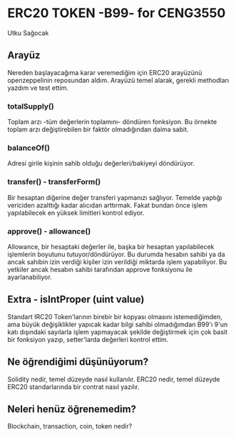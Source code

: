 # ERC20 TOKEN -B99- for CENG3550
Utku Sağocak

## Arayüz
Nereden başlayacağıma karar veremediğim için ERC20 arayüzünü openzeppelinin reposundan aldım. 
Arayüzü temel alarak, gerekli methodları yazdım ve test ettim.

### totalSupply()
Toplam arzı -tüm değerlerin toplamını- döndüren fonksiyon. Bu örnekte toplam arzı değiştirebilen bir faktör olmadığından daima sabit.

### balanceOf()
   Adresi girile kişinin sahib olduğu değerleri/bakiyeyi döndürüyor.

### transfer() - transferForm()
Bir hesaptan diğerine değer transferi yapmanızı sağlıyor. Temelde yaptığı vericiden azalttığı kadar alıcıdan arttırmak. Fakat bundan önce işlem yapılabilecek en yüksek limitleri kontrol ediyor.

### approve() - allowance()
Allowance, bir hesaptaki değerler ile, başka bir hesaptan yapılabilecek işlemlerin boyutunu tutuyor/döndürüyor. Bu durumda hesabın sahibi ya da ancak sahibin izin verdiği kişiler izin verildiği miktarda işlem yapabiliyor.
Bu yetkiler ancak hesabın sahibi tarafından approve fonksiyonu ile ayarlanabiliyor.

## Extra - isIntProper (uint value)
Standart IRC20 Token'larının birebir bir kopyası olmasını istemediğimden, ama büyük değişiklikler yapıcak kadar bilgi sahibi olmadığımdan B99'ı 9'un katı dışındaki sayılarla işlem yapmayacak şekilde değiştirmek için çok basit bir fonksiyon yazıp, setter'larda değerleri kontrol ettim.

## Ne öğrendiğimi düşünüyorum?
Solidity nedir, temel düzeyde nasıl kullanılır. ERC20 nedir, temel düzeyde ERC20 standarlarında bir contrat nasıl yazılır.

## Neleri henüz öğrenemedim?
Blockchain, transaction, coin, token nedir?